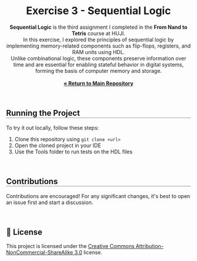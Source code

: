 <div align="center">
  <h1 align="center" style="border-bottom: none"><b>Exercise 3</b> - Sequential Logic</h1>

  <p align="center">
<b>Sequential Logic</b> is the third assignment I completed in the <b>From Nand to Tetris</b> course at HUJI.
<br>
In this exercise, I explored the principles of sequential logic by implementing memory-related components such as flip-flops, registers, and RAM units using HDL.
<br>
Unlike combinational logic, these components preserve information over time and are essential for enabling stateful behavior in digital systems, forming the basis of computer memory and storage.
<br><br>
    <a href="https://github.com/ShayMorad/Nand2Tetris"><strong>« Return to Main Repository</strong></a>
    <br>
  </p>
</div>

<br>

<div align="left">
  <h2 align="left" style="border-bottom: 1px solid gray">Running the Project</h2>

  <p>To try it out locally, follow these steps:</p>
  <ol align="left">
    <li>Clone this repository using <code>git clone &lt;url&gt;</code></li>
    <li>Open the cloned project in your IDE</li>
    <li>Use the Tools folder to run tests on the HDL files</li>
  </ol>
</div>

<br>

<div align="left">
  <h2 align="left" style="border-bottom: 1px solid gray">Contributions</h2>

  <p align="left">
    Contributions are encouraged! For any significant changes, it's best to open an issue first and start a discussion.
  </p>
</div>

<br>

## 📄 License

This project is licensed under the [Creative Commons Attribution-NonCommercial-ShareAlike 3.0](https://creativecommons.org/licenses/by-nc-sa/3.0/) license.

